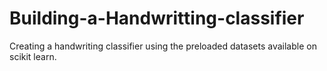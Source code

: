 # Building-a-Handwritting-classifier
Creating a handwriting classifier using the preloaded datasets available on scikit learn.
